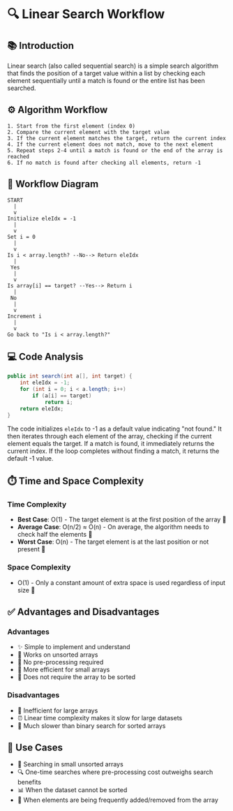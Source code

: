 # 🔍 Linear Search Workflow

## 📚 Introduction
Linear search (also called sequential search) is a simple search algorithm that finds the position of a target value within a list by checking each element sequentially until a match is found or the entire list has been searched.

## ⚙️ Algorithm Workflow

```
1. Start from the first element (index 0)
2. Compare the current element with the target value
3. If the current element matches the target, return the current index
4. If the current element does not match, move to the next element
5. Repeat steps 2-4 until a match is found or the end of the array is reached
6. If no match is found after checking all elements, return -1
```

## 🔄 Workflow Diagram

```
START
  |
  v
Initialize eleIdx = -1
  |
  v
Set i = 0
  |
  v
Is i < array.length? --No--> Return eleIdx
  |
 Yes
  |
  v
Is array[i] == target? --Yes--> Return i
  |
 No
  |
  v
Increment i
  |
  v
Go back to "Is i < array.length?"
```

## 💻 Code Analysis

```java
public int search(int a[], int target) {
    int eleIdx = -1;
    for (int i = 0; i < a.length; i++)
        if (a[i] == target)
            return i;
    return eleIdx;
}
```

The code initializes `eleIdx` to -1 as a default value indicating "not found." It then iterates through each element of the array, checking if the current element equals the target. If a match is found, it immediately returns the current index. If the loop completes without finding a match, it returns the default -1 value.

## ⏱️ Time and Space Complexity

### Time Complexity
- **Best Case**: O(1) - The target element is at the first position of the array 🚀
- **Average Case**: O(n/2) ≈ O(n) - On average, the algorithm needs to check half the elements 🏃
- **Worst Case**: O(n) - The target element is at the last position or not present 🐢

### Space Complexity
- O(1) - Only a constant amount of extra space is used regardless of input size 🧠

## ✅ Advantages and Disadvantages

### Advantages
- ✨ Simple to implement and understand
- 🔄 Works on unsorted arrays
- 🚫 No pre-processing required
- 💯 More efficient for small arrays
- 🔀 Does not require the array to be sorted

### Disadvantages
- 📏 Inefficient for large arrays
- ⏰ Linear time complexity makes it slow for large datasets
- 🐌 Much slower than binary search for sorted arrays

## 🎯 Use Cases
- 🧩 Searching in small unsorted arrays
- 🔍 One-time searches where pre-processing cost outweighs search benefits
- 📊 When the dataset cannot be sorted
- 🔄 When elements are being frequently added/removed from the array

